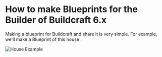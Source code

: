 
How to make Blueprints for the Builder of Buildcraft 6.x
=======================

Making a blueprint for Buildcraft and share it is very simple. For example, we'll make a Blueprint of this house :

![House Example](http://i.imgur.com/RfOPruW.png)


